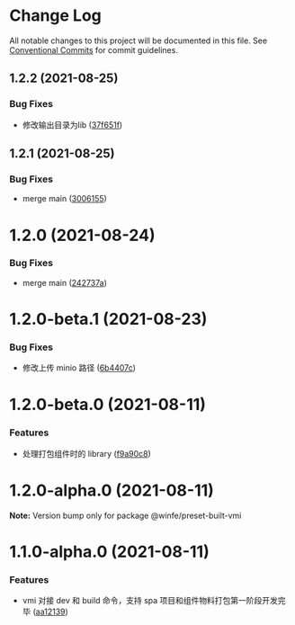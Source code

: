 # Change Log

All notable changes to this project will be documented in this file.
See [Conventional Commits](https://conventionalcommits.org) for commit guidelines.

## 1.2.2 (2021-08-25)


### Bug Fixes

* 修改输出目录为lib ([37f651f](https://github.com/cool-fe/vmi/commit/37f651fee84694706ff71700fede00c3166a4d34))





## 1.2.1 (2021-08-25)


### Bug Fixes

* merge main ([3006155](https://github.com/cool-fe/vmi/commit/3006155e801cc2f40593956ddbcc8e6a2e291752))





# 1.2.0 (2021-08-24)

### Bug Fixes

- merge main ([242737a](https://github.com/cool-fe/vmi/commit/242737a1d04fb1a5bd409ef31f605de80130bb9c))

# 1.2.0-beta.1 (2021-08-23)

### Bug Fixes

- 修改上传 minio 路径 ([6b4407c](https://github.com/cool-fe/vmi/commit/6b4407c264dee7fe0d2838184c1c4b3ff8da9356))

# 1.2.0-beta.0 (2021-08-11)

### Features

- 处理打包组件时的 library ([f9a90c8](https://github.com/cool-fe/vmi/commit/f9a90c8651f24b9ac36afda24404b07d31273f8f))

# 1.2.0-alpha.0 (2021-08-11)

**Note:** Version bump only for package @winfe/preset-built-vmi

# 1.1.0-alpha.0 (2021-08-11)

### Features

- vmi 对接 dev 和 build 命令，支持 spa 项目和组件物料打包第一阶段开发完毕 ([aa12139](https://github.com/cool-fe/vmi/commit/aa12139a28d7bdc1aa5eaecedeaa248e589a1fab))
